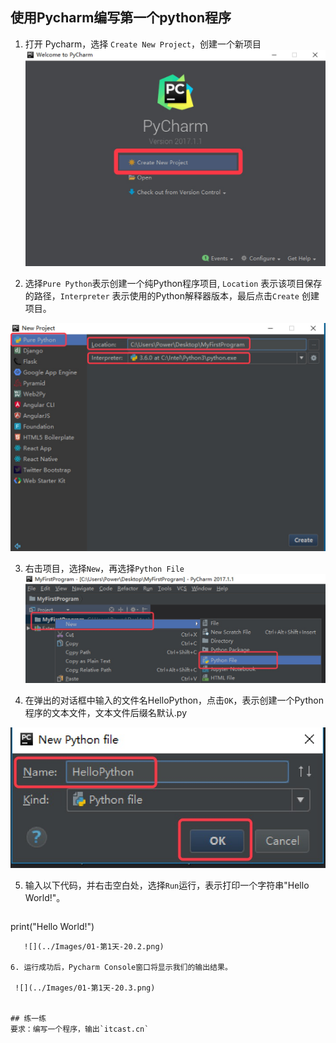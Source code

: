 ## 使用Pycharm编写第一个python程序


 1. 打开 Pycharm，选择 `Create New Project`，创建一个新项目
  ![](../Images/01-第1天-18.png)

 2. 选择`Pure Python`表示创建一个纯Python程序项目, `Location` 表示该项目保存的路径，`Interpreter` 表示使用的Python解释器版本，最后点击`Create` 创建项目。

  ![](../Images/01-第1天-19.png)

3. 右击项目，选择`New`，再选择`Python File`
![](../Images/01-第1天-20.png)

4. 在弹出的对话框中输入的文件名HelloPython，点击`OK`，表示创建一个Python程序的文本文件，文本文件后缀名默认.py

 ![](../Images/01-第1天-20.1.png)

5. 输入以下代码，并右击空白处，选择`Run`运行，表示打印一个字符串"Hello World!"。

    ```python
print("Hello World!")
```
   ![](../Images/01-第1天-20.2.png)
  
6. 运行成功后，Pycharm Console窗口将显示我们的输出结果。

 ![](../Images/01-第1天-20.3.png)


## 练一练
要求：编写一个程序，输出`itcast.cn`

